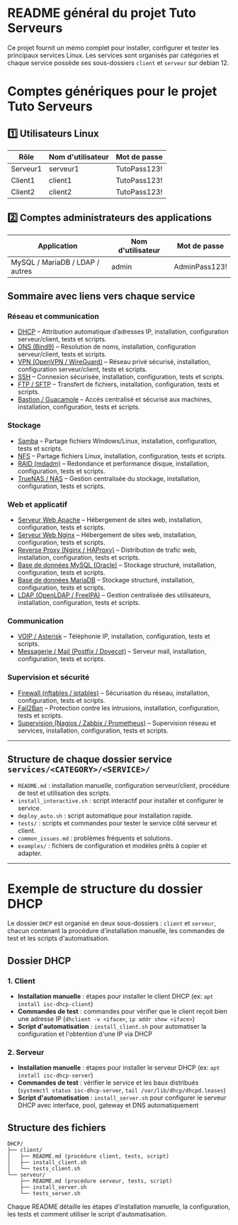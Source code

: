 # README général du projet Tuto Serveurs

Ce projet fournit un mémo complet pour installer, configurer et tester les principaux services Linux. Les services sont organisés par catégories et chaque service possède ses sous-dossiers `client` et `serveur` sur debian 12.

# Comptes génériques pour le projet Tuto Serveurs

## 1️⃣ Utilisateurs Linux

| Rôle     | Nom d'utilisateur | Mot de passe   |
|----------|-------------------|----------------|
| Serveur1 | serveur1          | TutoPass123!   |
| Client1  | client1           | TutoPass123!   |
| Client2  | client2           | TutoPass123!   |

## 2️⃣ Comptes administrateurs des applications

| Application                          | Nom d'utilisateur | Mot de passe      |
|--------------------------------------|-------------------|-------------------|
| MySQL / MariaDB / LDAP / autres      | admin             | AdminPass123!     |


## Sommaire avec liens vers chaque service

### Réseau et communication

* [DHCP](./services/Reseau-et-communication/DHCP/README.md) – Attribution automatique d’adresses IP, installation, configuration serveur/client, tests et scripts.
* [DNS (Bind9)](./services/Reseau-et-communication/DNS_Bind9/README.md) – Résolution de noms, installation, configuration serveur/client, tests et scripts.
* [VPN (OpenVPN / WireGuard)](./services/Reseau-et-communication/VPN_OpenVPN-WireGuard/README.md) – Réseau privé sécurisé, installation, configuration serveur/client, tests et scripts.
* [SSH](./services/Reseau-et-communication/SSH/README.md) – Connexion sécurisée, installation, configuration, tests et scripts.
* [FTP / SFTP](./services/Reseau-et-communication/FTP-SFTP/README.md) – Transfert de fichiers, installation, configuration, tests et scripts.
* [Bastion / Guacamole](./services/Reseau-et-communication/Bastion-Guacamole/README.md) – Accès centralisé et sécurisé aux machines, installation, configuration, tests et scripts.

### Stockage

* [Samba](./services/Stockage/Samba/README.md) – Partage fichiers Windows/Linux, installation, configuration, tests et scripts.
* [NFS](./services/Stockage/NFS/README.md) – Partage fichiers Linux, installation, configuration, tests et scripts.
* [RAID (mdadm)](./services/Stockage/RAID_mdadm/README.md) – Redondance et performance disque, installation, configuration, tests et scripts.
* [TrueNAS / NAS](./services/Stockage/TrueNAS-NAS/README.md) – Gestion centralisée du stockage, installation, configuration, tests et scripts.

### Web et applicatif

* [Serveur Web Apache](./services/Web-et-applicatif/Web_Apache/README.md) – Hébergement de sites web, installation, configuration, tests et scripts.
* [Serveur Web Nginx](./services/Web-et-applicatif/Web_Nginx/README.md) – Hébergement de sites web, installation, configuration, tests et scripts.
* [Reverse Proxy (Nginx / HAProxy)](./services/Web-et-applicatif/ReverseProxy_Nginx-HAProxy/README.md) – Distribution de trafic web, installation, configuration, tests et scripts.
* [Base de données MySQL (Oracle)](./services/Web-et-applicatif/BDD_MySQL_Oracle/README.md) – Stockage structuré, installation, configuration, tests et scripts.
* [Base de données MariaDB](./services/Web-et-applicatif/BDD_MySQL_MariaDB/README.md) – Stockage structuré, installation, configuration, tests et scripts.
* [LDAP (OpenLDAP / FreeIPA)](./services/Web-et-applicatif/LDAP_OpenLDAP-FreeIPA/README.md) – Gestion centralisée des utilisateurs, installation, configuration, tests et scripts.

### Communication

* [VOIP / Asterisk](./services/Communication/VOIP_Asterisk/README.md) – Téléphonie IP, installation, configuration, tests et scripts.
* [Messagerie / Mail (Postfix / Dovecot)](./services/Communication/Mail_Postfix-Dovecot/README.md) – Serveur mail, installation, configuration, tests et scripts.

### Supervision et sécurité

* [Firewall (nftables / iptables)](./services/Supervision-et-securite/Firewall_nftables-iptables/README.md) – Sécurisation du réseau, installation, configuration, tests et scripts.
* [Fail2Ban](./services/Supervision-et-securite/Fail2Ban/README.md) – Protection contre les intrusions, installation, configuration, tests et scripts.
* [Supervision (Nagios / Zabbix / Prometheus)](./services/Supervision-et-securite/Supervision_Nagios-Zabbix-Prometheus/README.md) – Supervision réseau et services, installation, configuration, tests et scripts.

---

## Structure de chaque dossier service `services/<CATEGORY>/<SERVICE>/`

* `README.md` : installation manuelle, configuration serveur/client, procédure de test et utilisation des scripts.
* `install_interactive.sh` : script interactif pour installer et configurer le service.
* `deploy_auto.sh` : script automatique pour installation rapide.
* `tests/` : scripts et commandes pour tester le service côté serveur et client.
* `common_issues.md` : problèmes fréquents et solutions.
* `examples/` : fichiers de configuration et modèles prêts à copier et adapter.


---

# Exemple de structure du dossier DHCP

Le dossier `DHCP` est organisé en deux sous-dossiers : `client` et `serveur`, chacun contenant la procédure d'installation manuelle, les commandes de test et les scripts d'automatisation.

## Dossier DHCP

### 1. Client

* **Installation manuelle** : étapes pour installer le client DHCP (ex: `apt install isc-dhcp-client`)
* **Commandes de test** : commandes pour vérifier que le client reçoit bien une adresse IP (`dhclient -v <iface>`, `ip addr show <iface>`)
* **Script d'automatisation** : `install_client.sh` pour automatiser la configuration et l'obtention d'une IP via DHCP

### 2. Serveur

* **Installation manuelle** : étapes pour installer le serveur DHCP (ex: `apt install isc-dhcp-server`)
* **Commandes de test** : vérifier le service et les baux distribués (`systemctl status isc-dhcp-server`, `tail /var/lib/dhcp/dhcpd.leases`)
* **Script d'automatisation** : `install_server.sh` pour configurer le serveur DHCP avec interface, pool, gateway et DNS automatiquement

## Structure des fichiers

```
DHCP/
├── client/
│   ├── README.md (procédure client, tests, script)
│   ├── install_client.sh
│   └── tests_client.sh
└── serveur/
    ├── README.md (procédure serveur, tests, script)
    ├── install_server.sh
    └── tests_server.sh
```

Chaque README détaille les étapes d'installation manuelle, la configuration, les tests et comment utiliser le script d'automatisation.
